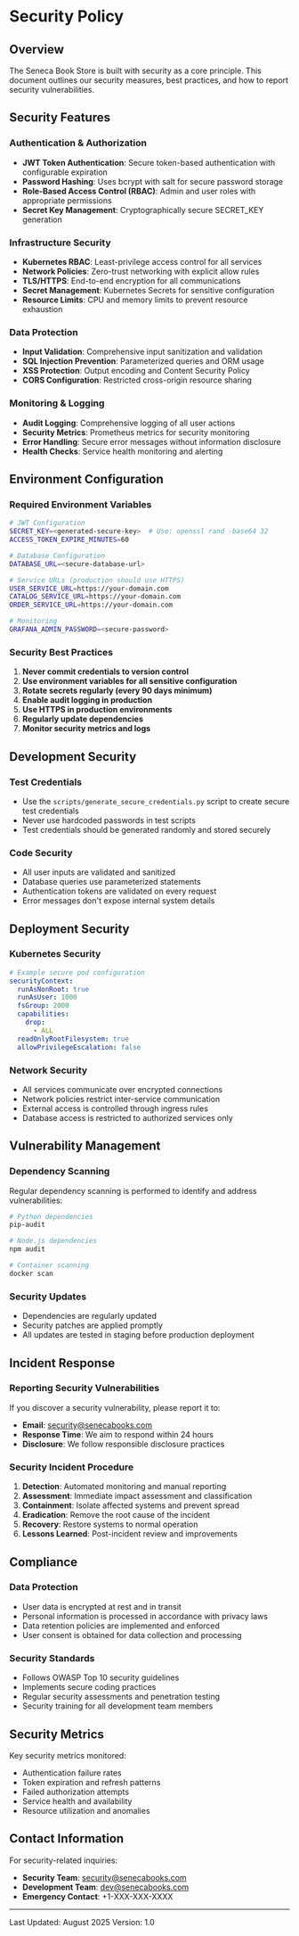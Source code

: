 # Security Policy

## Overview

The Seneca Book Store is built with security as a core principle. This document outlines our security measures, best practices, and how to report security vulnerabilities.

## Security Features

### Authentication & Authorization
- **JWT Token Authentication**: Secure token-based authentication with configurable expiration
- **Password Hashing**: Uses bcrypt with salt for secure password storage
- **Role-Based Access Control (RBAC)**: Admin and user roles with appropriate permissions
- **Secret Key Management**: Cryptographically secure SECRET_KEY generation

### Infrastructure Security
- **Kubernetes RBAC**: Least-privilege access control for all services
- **Network Policies**: Zero-trust networking with explicit allow rules
- **TLS/HTTPS**: End-to-end encryption for all communications
- **Secret Management**: Kubernetes Secrets for sensitive configuration
- **Resource Limits**: CPU and memory limits to prevent resource exhaustion

### Data Protection
- **Input Validation**: Comprehensive input sanitization and validation
- **SQL Injection Prevention**: Parameterized queries and ORM usage
- **XSS Protection**: Output encoding and Content Security Policy
- **CORS Configuration**: Restricted cross-origin resource sharing

### Monitoring & Logging
- **Audit Logging**: Comprehensive logging of all user actions
- **Security Metrics**: Prometheus metrics for security monitoring
- **Error Handling**: Secure error messages without information disclosure
- **Health Checks**: Service health monitoring and alerting

## Environment Configuration

### Required Environment Variables

```bash
# JWT Configuration
SECRET_KEY=<generated-secure-key>  # Use: openssl rand -base64 32
ACCESS_TOKEN_EXPIRE_MINUTES=60

# Database Configuration
DATABASE_URL=<secure-database-url>

# Service URLs (production should use HTTPS)
USER_SERVICE_URL=https://your-domain.com
CATALOG_SERVICE_URL=https://your-domain.com
ORDER_SERVICE_URL=https://your-domain.com

# Monitoring
GRAFANA_ADMIN_PASSWORD=<secure-password>
```

### Security Best Practices

1. **Never commit credentials to version control**
2. **Use environment variables for all sensitive configuration**
3. **Rotate secrets regularly (every 90 days minimum)**
4. **Enable audit logging in production**
5. **Use HTTPS in production environments**
6. **Regularly update dependencies**
7. **Monitor security metrics and logs**

## Development Security

### Test Credentials
- Use the `scripts/generate_secure_credentials.py` script to create secure test credentials
- Never use hardcoded passwords in test scripts
- Test credentials should be generated randomly and stored securely

### Code Security
- All user inputs are validated and sanitized
- Database queries use parameterized statements
- Authentication tokens are validated on every request
- Error messages don't expose internal system details

## Deployment Security

### Kubernetes Security
```yaml
# Example secure pod configuration
securityContext:
  runAsNonRoot: true
  runAsUser: 1000
  fsGroup: 2000
  capabilities:
    drop:
      - ALL
  readOnlyRootFilesystem: true
  allowPrivilegeEscalation: false
```

### Network Security
- All services communicate over encrypted connections
- Network policies restrict inter-service communication
- External access is controlled through ingress rules
- Database access is restricted to authorized services only

## Vulnerability Management

### Dependency Scanning
Regular dependency scanning is performed to identify and address vulnerabilities:
```bash
# Python dependencies
pip-audit

# Node.js dependencies
npm audit

# Container scanning
docker scan
```

### Security Updates
- Dependencies are regularly updated
- Security patches are applied promptly
- All updates are tested in staging before production deployment

## Incident Response

### Reporting Security Vulnerabilities

If you discover a security vulnerability, please report it to:
- **Email**: security@senecabooks.com
- **Response Time**: We aim to respond within 24 hours
- **Disclosure**: We follow responsible disclosure practices

### Security Incident Procedure

1. **Detection**: Automated monitoring and manual reporting
2. **Assessment**: Immediate impact assessment and classification
3. **Containment**: Isolate affected systems and prevent spread
4. **Eradication**: Remove the root cause of the incident
5. **Recovery**: Restore systems to normal operation
6. **Lessons Learned**: Post-incident review and improvements

## Compliance

### Data Protection
- User data is encrypted at rest and in transit
- Personal information is processed in accordance with privacy laws
- Data retention policies are implemented and enforced
- User consent is obtained for data collection and processing

### Security Standards
- Follows OWASP Top 10 security guidelines
- Implements secure coding practices
- Regular security assessments and penetration testing
- Security training for all development team members

## Security Metrics

Key security metrics monitored:
- Authentication failure rates
- Token expiration and refresh patterns
- Failed authorization attempts
- Service health and availability
- Resource utilization and anomalies

## Contact Information

For security-related inquiries:
- **Security Team**: security@senecabooks.com
- **Development Team**: dev@senecabooks.com
- **Emergency Contact**: +1-XXX-XXX-XXXX

---

Last Updated: August 2025
Version: 1.0
